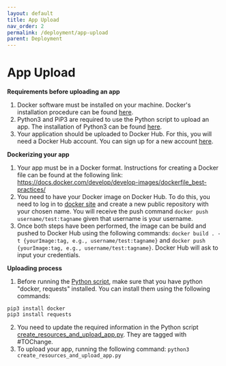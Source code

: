 ```yaml
---
layout: default
title: App Upload
nav_order: 2
permalink: /deployment/app-upload
parent: Deployment
---
```


# App Upload 

**Requirements before uploading an app**
1. Docker software must be installed on your machine. Docker's installation procedure can be found
[here](https://docs.docker.com/engine/install/).
2. Python3 and PiP3 are required to use the Python script to upload an app. The installation of Python3 can be found [here](https://realpython.com/installing-python/).
3. Your application should be uploaded to Docker Hub. For this, you will need a Docker Hub account. You can sign up for a new account [here](https://hub.docker.com/signup).


**Dockerizing your app**
1. Your app must be in a Docker format. Instructions for creating a Docker file can be found at the following link: 
https://docs.docker.com/develop/develop-images/dockerfile_best-practices/
2. You need to have your Docker image on Docker Hub. To do this, you need to log in to [docker site](https://hub.docker.com/) and create a new public repository with your chosen name. You will receive the push command `docker push username/test:tagname` given that username is your username.
3. Once both steps have been performed, the image can be build and pushed to Docker Hub using the following commands: 
`docker build . -t {yourImage:tag, e.g., username/test:tagname}` and
`docker push {yourImage:tag, e.g., username/test:tagname}`. Docker Hub will ask to input your credentials. 

**Uploading process**
1. Before running the [Python script](https://github.com/International-Data-Spaces-Association/IDS-AppStore/blob/main/scripts/tests/create_resources_and_upload_app_local.py), make sure that you have python "docker, requests" installed. You can install them using the following commands:
```
pip3 install docker
pip3 install requests  
```
2. You need to update the required information in the Python script [create_resources_and_upload_app.py](https://github.com/International-Data-Spaces-Association/IDS-AppStore/blob/main/scripts/tests/create_resources_and_upload_app_local.py). They are tagged with #TOChange.
3. To upload your app, running the following command:
`python3 create_resources_and_upload_app.py`